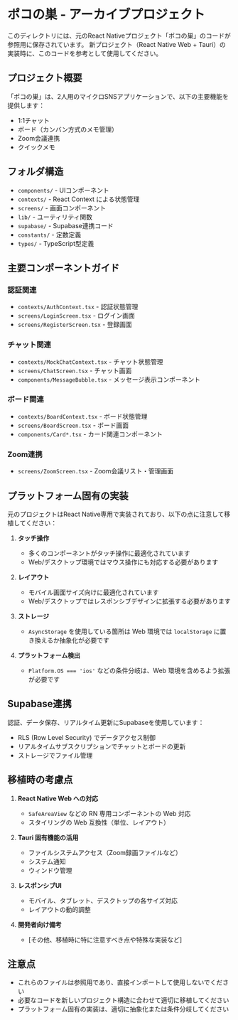 # ポコの巣 - アーカイブプロジェクト

このディレクトリには、元のReact Nativeプロジェクト「ポコの巣」のコードが参照用に保存されています。
新プロジェクト（React Native Web + Tauri）の実装時に、このコードを参考として使用してください。

## プロジェクト概要

「ポコの巣」は、2人用のマイクロSNSアプリケーションで、以下の主要機能を提供します：

- 1:1チャット
- ボード（カンバン方式のメモ管理）
- Zoom会議連携
- クイックメモ

## フォルダ構造

- `components/` - UIコンポーネント
- `contexts/` - React Context による状態管理
- `screens/` - 画面コンポーネント
- `lib/` - ユーティリティ関数
- `supabase/` - Supabase連携コード
- `constants/` - 定数定義
- `types/` - TypeScript型定義

## 主要コンポーネントガイド

### 認証関連
- `contexts/AuthContext.tsx` - 認証状態管理
- `screens/LoginScreen.tsx` - ログイン画面
- `screens/RegisterScreen.tsx` - 登録画面

### チャット関連
- `contexts/MockChatContext.tsx` - チャット状態管理
- `screens/ChatScreen.tsx` - チャット画面
- `components/MessageBubble.tsx` - メッセージ表示コンポーネント

### ボード関連
- `contexts/BoardContext.tsx` - ボード状態管理
- `screens/BoardScreen.tsx` - ボード画面
- `components/Card*.tsx` - カード関連コンポーネント

### Zoom連携
- `screens/ZoomScreen.tsx` - Zoom会議リスト・管理画面

## プラットフォーム固有の実装

元のプロジェクトはReact Native専用で実装されており、以下の点に注意して移植してください：

1. **タッチ操作**
   - 多くのコンポーネントがタッチ操作に最適化されています
   - Web/デスクトップ環境ではマウス操作にも対応する必要があります

2. **レイアウト**
   - モバイル画面サイズ向けに最適化されています
   - Web/デスクトップではレスポンシブデザインに拡張する必要があります

3. **ストレージ**
   - `AsyncStorage` を使用している箇所は Web 環境では `localStorage` に置き換えるか抽象化が必要です

4. **プラットフォーム検出**
   - `Platform.OS === 'ios'` などの条件分岐は、Web 環境を含めるよう拡張が必要です

## Supabase連携

認証、データ保存、リアルタイム更新にSupabaseを使用しています：

- RLS (Row Level Security) でデータアクセス制御
- リアルタイムサブスクリプションでチャットとボードの更新
- ストレージでファイル管理

## 移植時の考慮点

1. **React Native Web への対応**
   - `SafeAreaView` などの RN 専用コンポーネントの Web 対応
   - スタイリングの Web 互換性（単位、レイアウト）

2. **Tauri 固有機能の活用**
   - ファイルシステムアクセス（Zoom録画ファイルなど）
   - システム通知
   - ウィンドウ管理

3. **レスポンシブUI**
   - モバイル、タブレット、デスクトップの各サイズ対応
   - レイアウトの動的調整

4. **開発者向け備考**
   - [その他、移植時に特に注意すべき点や特殊な実装など]

## 注意点

- これらのファイルは参照用であり、直接インポートして使用しないでください
- 必要なコードを新しいプロジェクト構造に合わせて適切に移植してください
- プラットフォーム固有の実装は、適切に抽象化または条件分岐してください